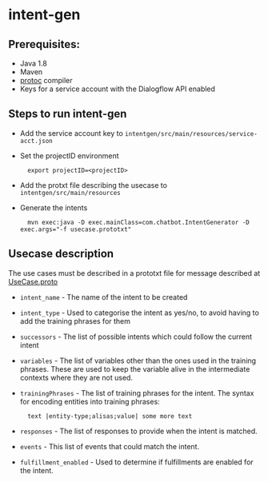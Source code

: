 # intent-gen

## Prerequisites:
  - Java 1.8
  - Maven
  - [protoc](https://github.com/protocolbuffers/protobuf/tree/master/src) compiler
  - Keys for a service account with the Dialogflow API enabled
 

## Steps to run intent-gen
- Add the service account key to `intentgen/src/main/resources/service-acct.json`
- Set the projectID environment

        export projectID=<projectID>
- Add the protxt file describing the usecase to `intentgen/src/main/resources`
- Generate the intents

        mvn exec:java -D exec.mainClass=com.chatbot.IntentGenerator -D exec.args="-f usecase.prototxt"

## Usecase description
The use cases must be described in a prototxt file for message described at [UseCase.proto](https://github.com/googleinterns/chatbot-framework-for-smbs/blob/master/intentgen/src/main/proto/UseCase.proto)
- `intent_name` - The name of the intent to be created
- `intent_type` - Used to categorise the intent as yes/no, to avoid having to add the training phrases for them
- `successors` - The list of possible intents which could follow the current intent
- `variables` - The list of variables other than the ones used in the training phrases. These are used to keep the variable alive in the intermediate contexts where they are not used.
- `trainingPhrases` - The list of training phrases for the intent. The syntax for encoding entities into training phrases:

        text |entity-type;alisas;value| some more text

- `responses` - The list of responses to provide when the intent is matched.
- `events` - This list of events that could match the intent.
- `fulfillment_enabled` - Used to determine if fulfillments are enabled for the intent.
